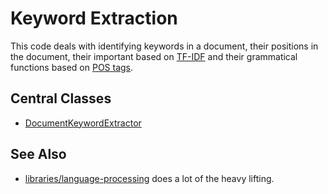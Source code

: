 # Keyword Extraction

This code deals with identifying keywords in a document, their positions in the document,
their important based on [TF-IDF](https://en.wikipedia.org/wiki/Tf-idf) and their grammatical 
functions based on [POS tags](https://www.ling.upenn.edu/courses/Fall_2003/ling001/penn_treebank_pos.html).

## Central Classes

* [DocumentKeywordExtractor](src/main/java/nu/marginalia/keyword_extraction/DocumentKeywordExtractor.java)

## See Also

* [libraries/language-processing](../../libraries/language-processing) does a lot of the heavy lifting.